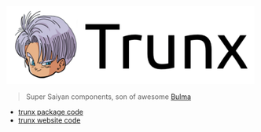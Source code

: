 <img src="./webapps/trunx-docs/public/assets/trunx-logotype-black.png" width="510"/>

> Super Saiyan components, son of awesome [Bulma]

- [trunx package code](./packages/trunx)
- [trunx website code](./webapps/trunx-docs)

[bulma]: https://bulma.io "Bulma CSS framework"
